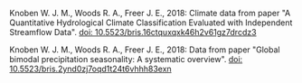 Knoben W. J. M., Woods R. A., Freer J. E., 2018: Climate data from paper "A Quantitative Hydrological Climate Classification Evaluated with Independent Streamflow Data".  [doi: 10.5523/bris.16ctquxqxk46h2v61gz7drcdz3](http://doi.org/10.5523/bris.16ctquxqxk46h2v61gz7drcdz3)

Knoben W. J. M., Woods R. A., Freer J. E., 2018: Data from paper "Global bimodal precipitation seasonality: A systematic overview".  [doi: 10.5523/bris.2ynd0zj7oqd1t24t6vhhh83exn](http://doi.org/10.5523/bris.2ynd0zj7oqd1t24t6vhhh83exn)

